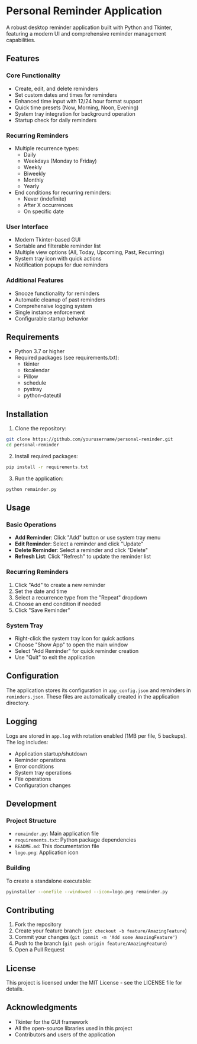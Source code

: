 # Personal Reminder Application

A robust desktop reminder application built with Python and Tkinter, featuring a modern UI and comprehensive reminder management capabilities.

## Features

### Core Functionality
- Create, edit, and delete reminders
- Set custom dates and times for reminders
- Enhanced time input with 12/24 hour format support
- Quick time presets (Now, Morning, Noon, Evening)
- System tray integration for background operation
- Startup check for daily reminders

### Recurring Reminders
- Multiple recurrence types:
  - Daily
  - Weekdays (Monday to Friday)
  - Weekly
  - Biweekly
  - Monthly
  - Yearly
- End conditions for recurring reminders:
  - Never (indefinite)
  - After X occurrences
  - On specific date

### User Interface
- Modern Tkinter-based GUI
- Sortable and filterable reminder list
- Multiple view options (All, Today, Upcoming, Past, Recurring)
- System tray icon with quick actions
- Notification popups for due reminders

### Additional Features
- Snooze functionality for reminders
- Automatic cleanup of past reminders
- Comprehensive logging system
- Single instance enforcement
- Configurable startup behavior

## Requirements

- Python 3.7 or higher
- Required packages (see requirements.txt):
  - tkinter
  - tkcalendar
  - Pillow
  - schedule
  - pystray
  - python-dateutil

## Installation

1. Clone the repository:
```bash
git clone https://github.com/yourusername/personal-reminder.git
cd personal-reminder
```

2. Install required packages:
```bash
pip install -r requirements.txt
```

3. Run the application:
```bash
python remainder.py
```

## Usage

### Basic Operations
- **Add Reminder**: Click "Add" button or use system tray menu
- **Edit Reminder**: Select a reminder and click "Update"
- **Delete Reminder**: Select a reminder and click "Delete"
- **Refresh List**: Click "Refresh" to update the reminder list

### Recurring Reminders
1. Click "Add" to create a new reminder
2. Set the date and time
3. Select a recurrence type from the "Repeat" dropdown
4. Choose an end condition if needed
5. Click "Save Reminder"

### System Tray
- Right-click the system tray icon for quick actions
- Choose "Show App" to open the main window
- Select "Add Reminder" for quick reminder creation
- Use "Quit" to exit the application

## Configuration

The application stores its configuration in `app_config.json` and reminders in `reminders.json`. These files are automatically created in the application directory.

## Logging

Logs are stored in `app.log` with rotation enabled (1MB per file, 5 backups). The log includes:
- Application startup/shutdown
- Reminder operations
- Error conditions
- System tray operations
- File operations
- Configuration changes

## Development

### Project Structure
- `remainder.py`: Main application file
- `requirements.txt`: Python package dependencies
- `README.md`: This documentation file
- `logo.png`: Application icon

### Building
To create a standalone executable:
```bash
pyinstaller --onefile --windowed --icon=logo.png remainder.py
```

## Contributing

1. Fork the repository
2. Create your feature branch (`git checkout -b feature/AmazingFeature`)
3. Commit your changes (`git commit -m 'Add some AmazingFeature'`)
4. Push to the branch (`git push origin feature/AmazingFeature`)
5. Open a Pull Request

## License

This project is licensed under the MIT License - see the LICENSE file for details.

## Acknowledgments

- Tkinter for the GUI framework
- All the open-source libraries used in this project
- Contributors and users of the application 